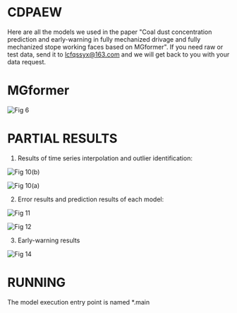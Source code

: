 # CDPAEW
Here are all the models we used in the paper "Coal dust concentration prediction and early-warning in fully mechanized drivage and fully mechanized stope working faces based on MGformer". If you need raw or test data, send it to lcfqssyx@163.com and we will get back to you with your data request.
# MGformer
![Fig  6](https://github.com/chengfeiLiu/CDPAEW/assets/172521067/2956cc17-863c-4b1d-8915-3cf2afae4afe)

# PARTIAL RESULTS
1. Results of time series interpolation and outlier identification:

![Fig  10(b)](https://github.com/chengfeiLiu/CDPAEW/assets/172521067/d0d53d76-ba29-4369-afc4-3c6bf1173d9c)

![Fig  10(a)](https://github.com/chengfeiLiu/CDPAEW/assets/172521067/c58e174f-bc13-49d3-8e3b-407eaa6153f4)

2. Error results and prediction results of each model:

![Fig  11](https://github.com/chengfeiLiu/CDPAEW/assets/172521067/40d1c42d-eda6-4385-a39b-b86a75e58c8f)

![Fig  12](https://github.com/chengfeiLiu/CDPAEW/assets/172521067/aa84db99-d859-493d-9476-45507b6a0952)

3. Early-warning results

![Fig  14](https://github.com/chengfeiLiu/CDPAEW/assets/172521067/623f7ab8-6f3f-4faa-a9b5-808f0ea25ebd)

# RUNNING
The model execution entry point is named *.main
